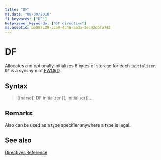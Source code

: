 ```yaml
---
title: "DF"
ms.date: "08/30/2018"
f1_keywords: ["DF"]
helpviewer_keywords: ["DF directive"]
ms.assetid: b5587c29-3da9-4c46-aa3a-1ec42d6fa703
---
```

# DF

Allocates and optionally initializes 6 bytes of storage for each `initializer`. `DF` is a synonym of [FWORD](../../assembler/masm/fword.md).

## Syntax

> [[name]] DF initializer [[, initializer]]...

## Remarks

Also can be used as a type specifier anywhere a type is legal.

## See also

[Directives Reference](../../assembler/masm/directives-reference.md)<br/>